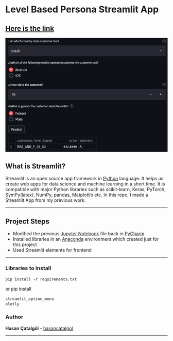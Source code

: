 # Level Based Persona Streamlit App

[Here is the link](https://share.streamlit.io/hasancatalgol/level_based_persona_streamlit/main)
-------

![model](https://raw.githubusercontent.com/hasancatalgol/level_based_persona_streamlit/main/Pics/model.png)


## What is Streamlit?

Streamlit is an open source app framework in [Python](https://www.python.org/) language. It helps us create web apps for data science and machine learning in a short time. It is compatible with major Python libraries such as scikit-learn, Keras, PyTorch, SymPy(latex), NumPy, pandas, Matplotlib etc.
In this repo, I made a Streamlit App from my previous work.

-------

## Project Steps

- Modified the previous [Jupyter Notebook](https://jupyter.org/) file back in [PyCharm](https://www.jetbrains.com/pycharm/) 
- Installed libraries in an [Anaconda](https://www.anaconda.com/) environment which created just for this project 
- Used Streamlit elements for frontend 

---

### Libraries to install 

```
pip install -r requirements.txt
```

or pip install 
```
streamlit_option_menu
plotly
```

### Author

**Hasan Çatalgöl** -  [hasancatalgol](https://github.com/hasancatalgol)

---


